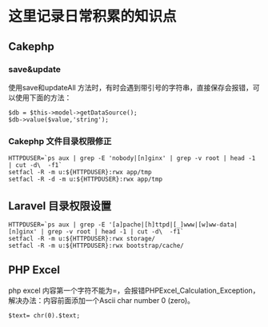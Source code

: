 # 这里记录日常积累的知识点

## Cakephp 

### save&update
使用save和updateAll 方法时，有时会遇到带引号的字符串，直接保存会报错，可以使用下面的方法：

````
$db = $this->model->getDataSource();
$db->value($value,'string');
````    

### Cakephp 文件目录权限修正

````
HTTPDUSER=`ps aux | grep -E 'nobody|[n]ginx' | grep -v root | head -1 | cut -d\  -f1`
setfacl -R -m u:${HTTPDUSER}:rwx app/tmp
setfacl -R -d -m u:${HTTPDUSER}:rwx app/tmp
````

## Laravel 目录权限设置

````
HTTPDUSER=`ps aux | grep -E '[a]pache|[h]ttpd|[_]www|[w]ww-data|[n]ginx' | grep -v root | head -1 | cut -d\  -f1`
setfacl -R -m u:${HTTPDUSER}:rwx storage/
setfacl -R -m u:${HTTPDUSER}:rwx bootstrap/cache/
````

## PHP Excel

php excel 内容第一个字符不能为=，会报错PHPExcel_Calculation_Exception，
解决办法：内容前面添加一个Ascii char number 0 (zero)。
````
$text= chr(0).$text;
````
